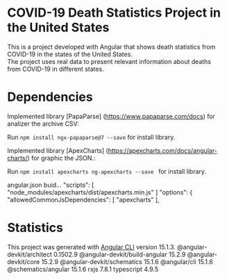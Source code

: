# COVID-19 Death Statistics Project in the United States<br>
This is a project developed with Angular that shows death statistics from COVID-19 in the states of the United States.<br>
The project uses real data to present relevant information about deaths from COVID-19 in different states.<br>

# Dependencies
Implemented library [PapaParse] (https://www.papaparse.com/docs) for analizer the archive CSV:<br>

Run `npm install ngx-papaparse@7 --save` for install library.<br>

Implemented library [ApexCharts] (https://apexcharts.com/docs/angular-charts/) for graphic the JSON.:

Run `npm install apexcharts ng-apexcharts --save ` for install library.

angular.json
buid...
"scripts": [ 
    "node_modules/apexcharts/dist/apexcharts.min.js"
    ]
"options": {
            "allowedCommonJsDependencies": [
              "apexcharts"
           ],




# Statistics
This project was generated with [Angular CLI](https://github.com/angular/angular-cli) version 15.1.3.
@angular-devkit/architect       0.1502.9
@angular-devkit/build-angular   15.2.9
@angular-devkit/core            15.2.9
@angular-devkit/schematics      15.1.6
@angular/cli                    15.1.6
@schematics/angular             15.1.6
rxjs                            7.8.1
typescript                      4.9.5



